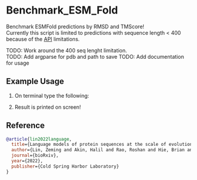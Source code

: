 # Benchmark\_ESM\_Fold

Benchmark ESMFold predictions by RMSD and TMScore!  
Currently this script is limited to predictions with sequence length < 400 because of the [API](https://esmatlas.com/about#api) limitations.

TODO: Work around the 400 seq lenght limitation.  
TODO: Add argparse for pdb and path to save
TODO: Add documentation for usage
## Example Usage

1. On terminal type the following:


2. Result is printed on screen!


## Reference

```bibtex
@article{lin2022language,
  title={Language models of protein sequences at the scale of evolution enable accurate structure prediction},
  author={Lin, Zeming and Akin, Halil and Rao, Roshan and Hie, Brian and Zhu, Zhongkai and Lu, Wenting and dos Santos Costa, Allan and Fazel-Zarandi, Maryam and Sercu, Tom and Candido, Sal and others},
  journal={bioRxiv},
  year={2022},
  publisher={Cold Spring Harbor Laboratory}
}

```
